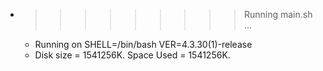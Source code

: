 * >>>>>>>>> Running main.sh ...
  * Running on SHELL=/bin/bash VER=4.3.30(1)-release
  * Disk size = 1541256K. Space Used = 1541256K.
